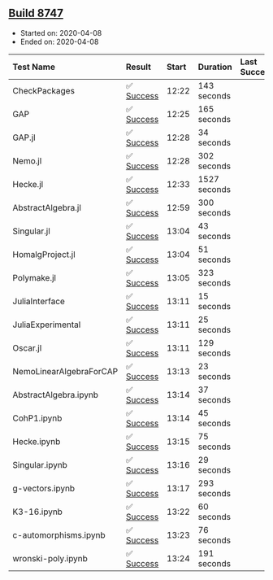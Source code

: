 ## [Build 8747](https://oscarci.mathematik.uni-kl.de/job/oscar/8747/)

* Started on: 2020-04-08
* Ended on: 2020-04-08

| Test Name    | Result | Start | Duration | Last Success | First Failure |
|:-------------|:-------|:------|:---------|:-------------|:--------------|
| CheckPackages | ✅ [Success](https://oscarci.mathematik.uni-kl.de/job/oscar/8747/artifact/logs/build-8747/CheckPackages.log) | 12:22 | 143 seconds |  |  |
| GAP | ✅ [Success](https://oscarci.mathematik.uni-kl.de/job/oscar/8747/artifact/logs/build-8747/GAP.log) | 12:25 | 165 seconds |  |  |
| GAP.jl | ✅ [Success](https://oscarci.mathematik.uni-kl.de/job/oscar/8747/artifact/logs/build-8747/GAP.jl.log) | 12:28 | 34 seconds |  |  |
| Nemo.jl | ✅ [Success](https://oscarci.mathematik.uni-kl.de/job/oscar/8747/artifact/logs/build-8747/Nemo.jl.log) | 12:28 | 302 seconds |  |  |
| Hecke.jl | ✅ [Success](https://oscarci.mathematik.uni-kl.de/job/oscar/8747/artifact/logs/build-8747/Hecke.jl.log) | 12:33 | 1527 seconds |  |  |
| AbstractAlgebra.jl | ✅ [Success](https://oscarci.mathematik.uni-kl.de/job/oscar/8747/artifact/logs/build-8747/AbstractAlgebra.jl.log) | 12:59 | 300 seconds |  |  |
| Singular.jl | ✅ [Success](https://oscarci.mathematik.uni-kl.de/job/oscar/8747/artifact/logs/build-8747/Singular.jl.log) | 13:04 | 43 seconds |  |  |
| HomalgProject.jl | ✅ [Success](https://oscarci.mathematik.uni-kl.de/job/oscar/8747/artifact/logs/build-8747/HomalgProject.jl.log) | 13:04 | 51 seconds |  |  |
| Polymake.jl | ✅ [Success](https://oscarci.mathematik.uni-kl.de/job/oscar/8747/artifact/logs/build-8747/Polymake.jl.log) | 13:05 | 323 seconds |  |  |
| JuliaInterface | ✅ [Success](https://oscarci.mathematik.uni-kl.de/job/oscar/8747/artifact/logs/build-8747/JuliaInterface.log) | 13:11 | 15 seconds |  |  |
| JuliaExperimental | ✅ [Success](https://oscarci.mathematik.uni-kl.de/job/oscar/8747/artifact/logs/build-8747/JuliaExperimental.log) | 13:11 | 25 seconds |  |  |
| Oscar.jl | ✅ [Success](https://oscarci.mathematik.uni-kl.de/job/oscar/8747/artifact/logs/build-8747/Oscar.jl.log) | 13:11 | 129 seconds |  |  |
| NemoLinearAlgebraForCAP | ✅ [Success](https://oscarci.mathematik.uni-kl.de/job/oscar/8747/artifact/logs/build-8747/NemoLinearAlgebraForCAP.log) | 13:13 | 23 seconds |  |  |
| AbstractAlgebra.ipynb | ✅ [Success](https://oscarci.mathematik.uni-kl.de/job/oscar/8747/artifact/logs/build-8747/AbstractAlgebra.ipynb.log) | 13:14 | 37 seconds |  |  |
| CohP1.ipynb | ✅ [Success](https://oscarci.mathematik.uni-kl.de/job/oscar/8747/artifact/logs/build-8747/CohP1.ipynb.log) | 13:14 | 45 seconds |  |  |
| Hecke.ipynb | ✅ [Success](https://oscarci.mathematik.uni-kl.de/job/oscar/8747/artifact/logs/build-8747/Hecke.ipynb.log) | 13:15 | 75 seconds |  |  |
| Singular.ipynb | ✅ [Success](https://oscarci.mathematik.uni-kl.de/job/oscar/8747/artifact/logs/build-8747/Singular.ipynb.log) | 13:16 | 29 seconds |  |  |
| g-vectors.ipynb | ✅ [Success](https://oscarci.mathematik.uni-kl.de/job/oscar/8747/artifact/logs/build-8747/g-vectors.ipynb.log) | 13:17 | 293 seconds |  |  |
| K3-16.ipynb | ✅ [Success](https://oscarci.mathematik.uni-kl.de/job/oscar/8747/artifact/logs/build-8747/K3-16.ipynb.log) | 13:22 | 60 seconds |  |  |
| c-automorphisms.ipynb | ✅ [Success](https://oscarci.mathematik.uni-kl.de/job/oscar/8747/artifact/logs/build-8747/c-automorphisms.ipynb.log) | 13:23 | 76 seconds |  |  |
| wronski-poly.ipynb | ✅ [Success](https://oscarci.mathematik.uni-kl.de/job/oscar/8747/artifact/logs/build-8747/wronski-poly.ipynb.log) | 13:24 | 191 seconds |  |  |
